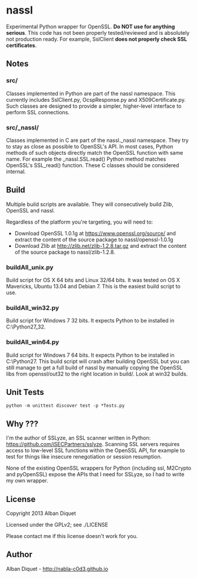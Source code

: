 nassl
=====

Experimental Python wrapper for OpenSSL. **Do NOT use for anything serious**.
This code has not been properly tested/reviewed and is absolutely not
production ready. For example, SslClient **does not properly check SSL
certificates**.


Notes
-----

### src/

Classes implemented in Python are part of the nassl namespace. This currently
includes SslClient.py, OcspResponse.py and X509Certificate.py. Such classes
are designed to provide a simpler, higher-level interface to perform SSL
connections.


### src/_nassl/

Classes implemented in C are part of the nassl.\_nassl namespace. They try to
stay as close as possible to OpenSSL's API. In most cases, Python methods of
such objects directly match the OpenSSL function with same name. For example
the \_nassl.SSL.read() Python method matches OpenSSL's SSL\_read() function.
These C classes should be considered internal.


Build
-----

Multiple build scripts are available. They will consecutively build Zlib,
OpenSSL and nassl.

Regardless of the platform you're targeting, you will need to:
* Download OpenSSL 1.0.1g at
https://www.openssl.org/source/ and extract the content of
the source package to nassl/openssl-1.0.1g
* Download Zlib at http://zlib.net/zlib-1.2.8.tar.gz and extract the content
of the source package to nassl/zlib-1.2.8.

### buildAll_unix.py

Build script for OS X 64 bits and Linux 32/64 bits. It was tested on OS X
Mavericks, Ubuntu 13.04 and Debian 7. This is the easiest build script to use.


### buildAll_win32.py

Build script for Windows 7 32 bits. It expects Python to be installed in
C:\Python27_32.


### buildAll_win64.py

Build script for Windows 7 64 bits. It expects Python to be installed in
C:\Python27. This build script will crash after building OpenSSL but you can
still manage to get a full build of nassl by manually copying the OpenSSL libs
from openssl/out32 to the right location in build/. Look at win32 builds.


Unit Tests
----------

    python -m unittest discover test -p *Tests.py


Why ???
-------

I'm the author of SSLyze, an SSL scanner written in Python:
https://github.com/iSECPartners/sslyze. Scanning SSL servers requires access
to low-level SSL functions within the OpenSSL API, for example to test for
things like insecure renegotiation or session resumption.

None of the existing OpenSSL wrappers for Python (including ssl, M2Crypto and
pyOpenSSL) expose the APIs that I need for SSLyze, so I had to write my own
wrapper.


License
-------

Copyright 2013 Alban Diquet

Licensed under the GPLv2; see ./LICENSE

Please contact me if this license doesn't work for you.


Author
------

Alban Diquet - http://nabla-c0d3.github.io
